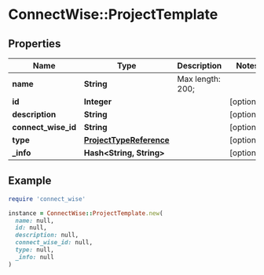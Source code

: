 # ConnectWise::ProjectTemplate

## Properties

| Name | Type | Description | Notes |
| ---- | ---- | ----------- | ----- |
| **name** | **String** |  Max length: 200; |  |
| **id** | **Integer** |  | [optional] |
| **description** | **String** |  | [optional] |
| **connect_wise_id** | **String** |  | [optional] |
| **type** | [**ProjectTypeReference**](ProjectTypeReference.md) |  | [optional] |
| **_info** | **Hash&lt;String, String&gt;** |  | [optional] |

## Example

```ruby
require 'connect_wise'

instance = ConnectWise::ProjectTemplate.new(
  name: null,
  id: null,
  description: null,
  connect_wise_id: null,
  type: null,
  _info: null
)
```

